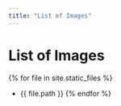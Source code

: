 ```yaml
---
title: "List of Images"
---
```


# List of Images

{% for file in site.static_files %}
* {{ file.path }}
{% endfor %}
